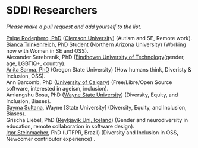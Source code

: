 # SDDI Researchers
*Please make a pull request and add yourself to the list.*   

[Paige Rodeghero, PhD](paigerodeghero.com) ([Clemson University](www.clemsonhfse.com)) (Autism and SE, Remote work).     
[Bianca Trinkenreich](biancatrink@github.io), PhD Student (Northern Arizona University) (Working now with Women in SE and OSS).  
Alexander Serebrenik, PhD ([Eindhoven University of Technology](https://www.win.tue.nl/~aserebre/)(gender, age, LGBTIQ+, country).   
[Anita Sarma, PhD](http://web.engr.oregonstate.edu/~sarmaa/) (Oregon State University) (How humans think, Diveristy & Inclusion, OSS).  
Ann Barcomb, PhD ([University of Calgary](https://www.ucalgary.ca/)) (Free/Libre/Open Source software, interested in ageism, inclusion).  
Amiangshu Bosu, PhD ([Wayne State University](www.amiangshu.com)) (Diversity, Equity, and Inclusion, Biases).   
[Sayma Sultana](https://sayma23.github.io/), Wayne [State University] (Diversity, Equity, and Inclusion, Biases).  
Grischa Liebel, PhD ([Reykjavik Uni, Iceland](https://ru.is)) (Gender and neurodiversity in education, remote collaboration in software design).     
[Igor Steinmacher](www.igor.pro.br), PhD (UTFPR, Brazil) (Diversity and Inclusion in OSS, Newcomer contributor experience) .

